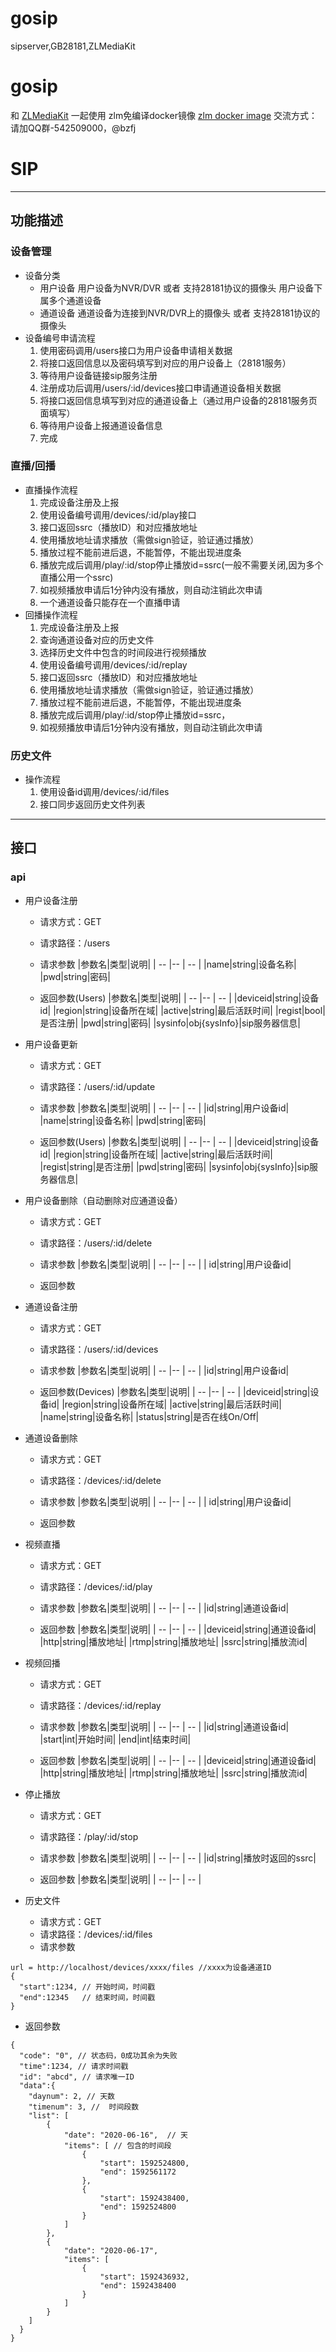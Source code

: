 # gosip
sipserver,GB28181,ZLMediaKit

# gosip
和 [ZLMediaKit](https://github.com/xia-chu/ZLMediaKit) 一起使用
zlm免编译docker镜像 [zlm docker image](https://hub.docker.com/repository/docker/panjjo/zlmediakit)
交流方式：请加QQ群-542509000，@bzfj
# SIP
---
## 功能描述
### 设备管理
- 设备分类
  + 用户设备
    用户设备为NVR/DVR 或者 支持28181协议的摄像头
    用户设备下属多个通道设备
  + 通道设备
    通道设备为连接到NVR/DVR上的摄像头 或者 支持28181协议的摄像头
- 设备编号申请流程
  1. 使用密码调用/users接口为用户设备申请相关数据
  2. 将接口返回信息以及密码填写到对应的用户设备上（28181服务）
  3. 等待用户设备链接sip服务注册
  4. 注册成功后调用/users/:id/devices接口申请通道设备相关数据
  5. 将接口返回信息填写到对应的通道设备上（通过用户设备的28181服务页面填写）
  6. 等待用户设备上报通道设备信息
  7. 完成
### 直播/回播
- 直播操作流程
  1. 完成设备注册及上报
  2. 使用设备编号调用/devices/:id/play接口 
  3. 接口返回ssrc（播放ID）和对应播放地址
  4. 使用播放地址请求播放（需做sign验证，验证通过播放）
  5. 播放过程不能前进后退，不能暂停，不能出现进度条
  6. 播放完成后调用/play/:id/stop停止播放id=ssrc(一般不需要关闭,因为多个直播公用一个ssrc)
  7. 如视频播放申请后1分钟内没有播放，则自动注销此次申请
  8. 一个通道设备只能存在一个直播申请
- 回播操作流程
  1. 完成设备注册及上报
  2. 查询通道设备对应的历史文件
  3. 选择历史文件中包含的时间段进行视频播放
  4. 使用设备编号调用/devices/:id/replay 
  5. 接口返回ssrc（播放ID）和对应播放地址
  6. 使用播放地址请求播放（需做sign验证，验证通过播放）
  7. 播放过程不能前进后退，不能暂停，不能出现进度条
  8. 播放完成后调用/play/:id/stop停止播放id=ssrc，
  9. 如视频播放申请后1分钟内没有播放，则自动注销此次申请
### 历史文件
- 操作流程
  1. 使用设备id调用/devices/:id/files 
  2. 接口同步返回历史文件列表

---
## 接口
### api
- 用户设备注册
  + 请求方式：GET
  + 请求路径：/users
  + 请求参数
    |参数名|类型|说明| 
    | -- |-- | -- |
    |name|string|设备名称|
    |pwd|string|密码|

  + 返回参数(Users)
    |参数名|类型|说明| 
    | -- |-- | -- |
    |deviceid|string|设备id|
    |region|string|设备所在域|
    |active|string|最后活跃时间|
    |regist|bool|是否注册|
    |pwd|string|密码|
    |sysinfo|obj{sysInfo}|sip服务器信息|


- 用户设备更新
  + 请求方式：GET
  + 请求路径：/users/:id/update
  + 请求参数
    |参数名|类型|说明| 
    | -- |-- | -- |
    |id|string|用户设备id|
    |name|string|设备名称|
    |pwd|string|密码|

  + 返回参数(Users)
    |参数名|类型|说明| 
    | -- |-- | -- |
    |deviceid|string|设备id|
    |region|string|设备所在域|
    |active|string|最后活跃时间|
    |regist|string|是否注册|
    |pwd|string|密码|
    |sysinfo|obj{sysInfo}|sip服务器信息|
    
- 用户设备删除（自动删除对应通道设备）
  + 请求方式：GET
  + 请求路径：/users/:id/delete
  + 请求参数
    |参数名|类型|说明| 
    | -- |-- | -- |
    | id|string|用户设备id|

  + 返回参数

- 通道设备注册
  + 请求方式：GET
  + 请求路径：/users/:id/devices
  + 请求参数
    |参数名|类型|说明| 
    | -- |-- | -- |
    |id|string|用户设备id|

  + 返回参数(Devices)
    |参数名|类型|说明| 
    | -- |-- | -- |
    |deviceid|string|设备id|
    |region|string|设备所在域|
    |active|string|最后活跃时间|
    |name|string|设备名称|
    |status|string|是否在线On/Off|
    
- 通道设备删除
  + 请求方式：GET
  + 请求路径：/devices/:id/delete
  + 请求参数
    |参数名|类型|说明| 
    | -- |-- | -- |
    | id|string|用户设备id|

  + 返回参数
  
  
- 视频直播
  + 请求方式：GET
  + 请求路径：/devices/:id/play
  + 请求参数
    |参数名|类型|说明| 
    | -- |-- | -- |
    |id|string|通道设备id|

  + 返回参数
    |参数名|类型|说明| 
    | -- |-- | -- |
    |deviceid|string|通道设备id|
    |http|string|播放地址|
    |rtmp|string|播放地址|
    |ssrc|string|播放流id|
    
- 视频回播
  + 请求方式：GET
  + 请求路径：/devices/:id/replay
  + 请求参数
    |参数名|类型|说明| 
    | -- |-- | -- |
    |id|string|通道设备id|
    |start|int|开始时间|
    |end|int|结束时间|

  + 返回参数
    |参数名|类型|说明| 
    | -- |-- | -- |
    |deviceid|string|通道设备id|
    |http|string|播放地址|
    |rtmp|string|播放地址|
    |ssrc|string|播放流id|
    
- 停止播放
  + 请求方式：GET
  + 请求路径：/play/:id/stop
  + 请求参数
    |参数名|类型|说明| 
    | -- |-- | -- |
    |id|string|播放时返回的ssrc|

  + 返回参数
    |参数名|类型|说明| 
    | -- |-- | -- |
    
- 历史文件
  + 请求方式：GET
  + 请求路径：/devices/:id/files
  + 请求参数
```
url = http://localhost/devices/xxxx/files //xxxx为设备通道ID
{
  "start":1234, // 开始时间，时间戳
  "end":12345   // 结束时间，时间戳
}
```

  + 返回参数
```
{
  "code": "0", // 状态码，0成功其余为失败
  "time":1234, // 请求时间戳
  "id": "abcd", // 请求唯一ID 
  "data":{
    "daynum": 2, // 天数
    "timenum": 3, //  时间段数
    "list": [
        {
            "date": "2020-06-16",  // 天
            "items": [ // 包含的时间段
                {
                    "start": 1592524800,
                    "end": 1592561172
                },
                {
                    "start": 1592438400,
                    "end": 1592524800
                }
            ]
        },
        {
            "date": "2020-06-17",
            "items": [
                {
                    "start": 1592436932,
                    "end": 1592438400
                }
            ]
        }
    ]
  }
}
```




